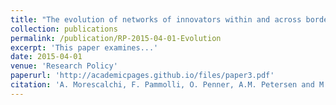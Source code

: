 ```yaml
---
title: "The evolution of networks of innovators within and across borders: Evidence from patent data"
collection: publications
permalink: /publication/RP-2015-04-01-Evolution
excerpt: 'This paper examines...'
date: 2015-04-01
venue: 'Research Policy'
paperurl: 'http://academicpages.github.io/files/paper3.pdf'
citation: 'A. Morescalchi, F. Pammolli, O. Penner, A.M. Petersen and M. Riccaboni (2015) &quot;The evolution of networks of innovators within and across borders: Evidence from patent data&quot; <i>Research Policy</i>. 44(3)'
---
```

